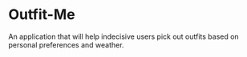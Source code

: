 # Outfit-Me
An application that will help indecisive users pick out outfits based on personal preferences and weather. 
